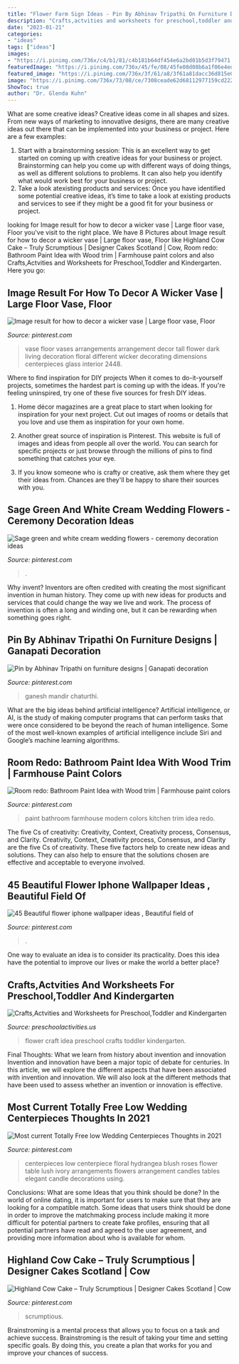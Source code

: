 ```yaml
---
title: "Flower Farm Sign Ideas - Pin By Abhinav Tripathi On Furniture Designs"
description: "Crafts,actvities and worksheets for preschool,toddler and kindergarten"
date: "2023-01-21"
categories:
- "ideas"
tags: ["ideas"]
images:
- "https://i.pinimg.com/736x/c4/b1/81/c4b181b64df454e6a2bd01b5d3f79471.jpg"
featuredImage: "https://i.pinimg.com/736x/45/fe/08/45fe08d08b6a1f06e4ed034892492ff8.jpg"
featured_image: "https://i.pinimg.com/736x/3f/61/a8/3f61a81dacc36d815e07f78bb6c0a625.jpg"
image: "https://i.pinimg.com/736x/73/08/ce/7308ceade62d68112977159cd222b427.jpg"
ShowToc: true
author: "Dr. Glenda Kuhn"
---
```



What are some creative ideas?
Creative ideas come in all shapes and sizes. From new ways of marketing to innovative designs, there are many creative ideas out there that can be implemented into your business or project. Here are a few examples: 
1. Start with a brainstorming session: This is an excellent way to get started on coming up with creative ideas for your business or project. Brainstorming can help you come up with different ways of doing things, as well as different solutions to problems. It can also help you identify what would work best for your business or project. 
2. Take a look atexisting products and services: Once you have identified some potential creative ideas, it’s time to take a look at existing products and services to see if they might be a good fit for your business or project.

	

		
looking for Image result for how to decor a wicker vase | Large floor vase, Floor you've visit to the right place. We have 8 Pictures about Image result for how to decor a wicker vase | Large floor vase, Floor like Highland Cow Cake – Truly Scrumptious | Designer Cakes Scotland | Cow, Room redo: Bathroom Paint Idea with Wood trim | Farmhouse paint colors and also Crafts,Actvities and Worksheets for Preschool,Toddler and Kindergarten. Here you go:
		
    
## Image Result For How To Decor A Wicker Vase | Large Floor Vase, Floor

<img loading=lazy src="https://i.pinimg.com/736x/c4/b1/81/c4b181b64df454e6a2bd01b5d3f79471.jpg" onerror="this.onerror=null;this.src='https://tse4.mm.bing.net/th?id=OIP.SOdLX89lNX2Wplk419UTRwHaJ3&amp;pid=15.1';" alt="Image result for how to decor a wicker vase | Large floor vase, Floor">

_Source: pinterest.com_

>vase floor vases arrangements arrangement decor tall flower dark living decoration floral different wicker decorating dimensions centerpieces glass interior 2448. 

	

Where to find inspiration for DIY projects
When it comes to do-it-yourself projects, sometimes the hardest part is coming up with the ideas. If you're feeling uninspired, try one of these five sources for fresh DIY ideas.
1. Home décor magazines are a great place to start when looking for inspiration for your next project. Cut out images of rooms or details that you love and use them as inspiration for your own home.

2. Another great source of inspiration is Pinterest. This website is full of images and ideas from people all over the world. You can search for specific projects or just browse through the millions of pins to find something that catches your eye.

3. If you know someone who is crafty or creative, ask them where they get their ideas from. Chances are they'll be happy to share their sources with you.


    
## Sage Green And White Cream Wedding Flowers - Ceremony Decoration Ideas

<img loading=lazy src="https://i.pinimg.com/736x/73/08/ce/7308ceade62d68112977159cd222b427.jpg" onerror="this.onerror=null;this.src='https://tse1.mm.bing.net/th?id=OIP.006mR8UNEIm5zX4UK6mtZQHaLH&amp;pid=15.1';" alt="Sage green and white cream wedding flowers - ceremony decoration ideas">

_Source: pinterest.com_

>. 

	

Why invent?
Inventors are often credited with creating the most significant invention in human history. They come up with new ideas for products and services that could change the way we live and work. The process of invention is often a long and winding one, but it can be rewarding when something goes right.

    
## Pin By Abhinav Tripathi On Furniture Designs | Ganapati Decoration

<img loading=lazy src="https://i.pinimg.com/736x/a1/72/2e/a1722eb85737d4c89e29df395726209b.jpg" onerror="this.onerror=null;this.src='https://tse4.mm.bing.net/th?id=OIP.JvpbuIiA9-roUup7zNRMfwAAAA&amp;pid=15.1';" alt="Pin by Abhinav Tripathi on furniture designs | Ganapati decoration">

_Source: pinterest.com_

>ganesh mandir chaturthi. 

	

What are the big ideas behind artificial intelligence?
Artificial intelligence, or AI, is the study of making computer programs that can perform tasks that were once considered to be beyond the reach of human intelligence. Some of the most well-known examples of artificial intelligence include Siri and Google’s machine learning algorithms.

    
## Room Redo: Bathroom Paint Idea With Wood Trim | Farmhouse Paint Colors

<img loading=lazy src="https://i.pinimg.com/736x/22/f9/53/22f953d92ad6c8ae26cd28ad924b343a.jpg" onerror="this.onerror=null;this.src='https://tse1.mm.bing.net/th?id=OIP.DQNoeB-H3atRPSLTLeQjXAHaLH&amp;pid=15.1';" alt="Room redo: Bathroom Paint Idea with Wood trim | Farmhouse paint colors">

_Source: pinterest.com_

>paint bathroom farmhouse modern colors kitchen trim idea redo. 

	

The five Cs of creativity: Creativity, Context, Creativity process, Consensus, and Clarity.
Creativity, Context, Creativity process, Consensus, and Clarity are the five Cs of creativity. These five factors help to create new ideas and solutions. They can also help to ensure that the solutions chosen are effective and acceptable to everyone involved.

    
## 45 Beautiful Flower Iphone Wallpaper Ideas , Beautiful Field Of

<img loading=lazy src="https://i.pinimg.com/736x/e0/0b/72/e00b72089fb40ad27ed57fc870e60ed6.jpg" onerror="this.onerror=null;this.src='https://tse2.mm.bing.net/th?id=OIP.E5ek2o626hZjl9LZ34ZV7QHaNy&amp;pid=15.1';" alt="45 Beautiful flower iphone wallpaper ideas , Beautiful field of">

_Source: pinterest.com_

>. 

	

One way to evaluate an idea is to consider its practicality. Does this idea have the potential to improve our lives or make the world a better place?

    
## Crafts,Actvities And Worksheets For Preschool,Toddler And Kindergarten

<img loading=lazy src="http://www.preschoolactivities.us/wp-content/uploads/2016/07/flower-craft-idea-for-kids.jpg" onerror="this.onerror=null;this.src='https://tse4.mm.bing.net/th?id=OIP.YUkUjODrKsZ2hTYoXZEK6QAAAA&amp;pid=15.1';" alt="Crafts,Actvities and Worksheets for Preschool,Toddler and Kindergarten">

_Source: preschoolactivities.us_

>flower craft idea preschool crafts toddler kindergarten. 

	

Final Thoughts: What we learn from history about invention and innovation
Invention and innovation have been a major topic of debate for centuries. In this article, we will explore the different aspects that have been associated with invention and innovation. We will also look at the different methods that have been used to assess whether an invention or innovation is effective.

    
## Most Current Totally Free Low Wedding Centerpieces Thoughts In 2021

<img loading=lazy src="https://i.pinimg.com/736x/3f/61/a8/3f61a81dacc36d815e07f78bb6c0a625.jpg" onerror="this.onerror=null;this.src='https://tse3.mm.bing.net/th?id=OIP.D3WDXO9dovGK4QdQZyEz5gHaLF&amp;pid=15.1';" alt="Most current Totally Free low Wedding Centerpieces Thoughts in 2021">

_Source: pinterest.com_

>centerpieces low centerpiece floral hydrangea blush roses flower table lush ivory arrangements flowers arrangement candles tables elegant candle decorations using. 

	

Conclusions: What are some Ideas that you think should be done?
In the world of online dating, it is important for users to make sure that they are looking for a compatible match. Some ideas that users think should be done in order to improve the matchmaking process include making it more difficult for potential partners to create fake profiles, ensuring that all potential partners have read and agreed to the user agreement, and providing more information about who is available for whom.

    
## Highland Cow Cake – Truly Scrumptious | Designer Cakes Scotland | Cow

<img loading=lazy src="https://i.pinimg.com/736x/45/fe/08/45fe08d08b6a1f06e4ed034892492ff8.jpg" onerror="this.onerror=null;this.src='https://tse2.mm.bing.net/th?id=OIP.W8LsbimKQph5-DYvZjGZGwHaKq&amp;pid=15.1';" alt="Highland Cow Cake – Truly Scrumptious | Designer Cakes Scotland | Cow">

_Source: pinterest.com_

>scrumptious. 

	

Brainstroming is a mental process that allows you to focus on a task and achieve success. Brainstroming is the result of taking your time and setting specific goals. By doing this, you create a plan that works for you and improve your chances of success.

